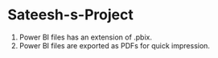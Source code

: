 # Sateesh-s-Project
1. Power BI files has an extension of .pbix.
2. Power BI files are exported as PDFs for quick impression.
